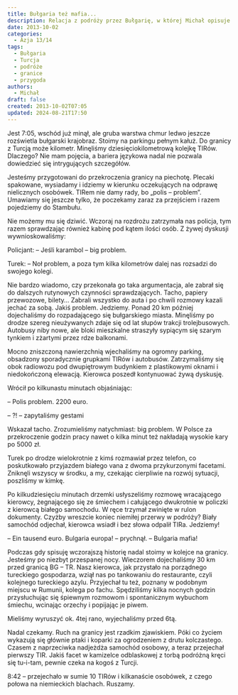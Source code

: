 ```yaml
---
title: Bułgaria też mafia...
description: Relacja z podróży przez Bułgarię, w której Michał opisuje trudności związane z przekraczaniem granicy z Turcją, spotkania z policją oraz obserwacje dotyczące lokalnego krajobrazu i kultury.
date: 2013-10-02
categories:
  - Azja 13/14
tags:
  - Bułgaria
  - Turcja
  - podróże
  - granice
  - przygoda
authors:
  - Michał
draft: false
created: 2013-10-02T07:05
updated: 2024-08-21T17:50
---
```

Jest 7:05, wschód już minął, ale gruba warstwa chmur ledwo jeszcze rozświetla bułgarski krajobraz. Stoimy na parkingu pełnym kałuż. Do granicy z Turcją może kilometr. Minęliśmy dziesięciokilometrową kolejkę TIRów. Dlaczego? Nie mam pojęcia, a bariera językowa nadal nie pozwala dowiedzieć się intrygujących szczegółów.

Jesteśmy przygotowani do przekroczenia granicy na piechotę. Plecaki spakowane, wysiadamy i idziemy w kierunku oczekujących na odprawę nielicznych osobówek. TIRem nie damy rady, bo „polis – problem”. Umawiamy się jeszcze tylko, że poczekamy zaraz za przejściem i razem pojedziemy do Stambułu.

Nie możemy mu się dziwić. Wczoraj na rozdrożu zatrzymała nas policja, tym razem sprawdzając również kabinę pod kątem ilości osób. Z żywej dyskusji wywnioskowaliśmy:

Policjant: – Jeśli karambol – big problem.

Turek: – Noł problem, a poza tym kilka kilometrów dalej nas rozsadzi do swojego kolegi.

Nie bardzo wiadomo, czy przekonała go taka argumentacja, ale zabrał się do dalszych rutynowych czynności sprawdzających. Tacho, papiery przewozowe, bilety… Zabrali wszystko do auta i po chwili rozmowy kazali jechać za sobą. Jakiś problem. Jedziemy. Ponad 20 km później dojechaliśmy do rozpadającego się bułgarskiego miasta. Minęliśmy po drodze szereg nieużywanych zdaje się od lat słupów trakcji trolejbusowych. Autobusy niby nowe, ale bloki mieszkalne straszyły sypiącym się szarym tynkiem i zżartymi przez rdze balkonami.

Mocno zniszczoną nawierzchnią wjechaliśmy na ogromny parking, obsadzony sporadycznie grupkami TIRów i autobusów. Zatrzymaliśmy się obok radiowozu pod dwupiętrowym budynkiem z plastikowymi oknami i niedokończoną elewacją. Kierowca poszedł kontynuować żywą dyskusję.

Wrócił po kilkunastu minutach objaśniając:

– Polis problem. 2200 euro.

– ?! – zapytaliśmy gestami

Wskazał tacho. Zrozumieliśmy natychmiast: big problem. W Polsce za przekroczenie godzin pracy nawet o kilka minut też nakładają wysokie kary po 5000 zł.

Turek po drodze wielokrotnie z kimś rozmawiał przez telefon, co poskutkowało przyjazdem białego vana z dwoma przykurzonymi facetami. Zniknęli wszyscy w środku, a my, czekając cierpliwie na rozwój sytuacji, poszliśmy w kimkę.

Po kilkudziesięciu minutach drzemki usłyszeliśmy rozmowę wracającego kierowcy, żegnającego się ze śmiechem i całującego dwukrotnie w policzki z kierowcą białego samochodu. W ręce trzymał zwinięte w rulon dokumenty. Czyżby wreszcie koniec niemiłej przerwy w podróży? Biały samochód odjechał, kierowca wsiadł i bez słowa odpalił TIRa. Jedziemy!

– Ein tausend euro. Bulgaria europa! – prychnął. – Bulgaria mafia!

Podczas gdy spisuję wczorajszą historię nadal stoimy w kolejce na granicy. Jesteśmy po niezbyt przespanej nocy. Wieczorem dojechaliśmy 30 km przed granicą BG – TR. Nasz kierowca, jak przystało na porządnego tureckiego gospodarza, wziął nas po tankowaniu do restaurante, czyli kolejnego tureckiego azylu. Przyjechał tu też, poznany w podobnym miejscu w Rumunii, kolega po fachu. Spędziliśmy kilka nocnych godzin przysłuchując się śpiewnym rozmowom i spontanicznym wybuchom śmiechu, wcinając orzechy i popijając je piwem.

Mieliśmy wyruszyć ok. 4tej rano, wyjechaliśmy przed 6tą.

Nadal czekamy. Ruch na granicy jest rzadkim zjawiskiem. Póki co życiem wykazują się głównie ptaki i koparki za ogrodzeniem z drutu kolczastego. Czasem z naprzeciwka nadjeżdża samochód osobowy, a teraz przejechał pierwszy TIR. Jakiś facet w kamizelce odblaskowej z torbą podróżną kręci się tu-i-tam, pewnie czeka na kogoś z Turcji.

8:42 – przejechało w sumie 10 TIRów i kilkanaście osobówek, z czego połowa na niemieckich blachach. Ruszamy.
